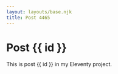 ```yaml
---
layout: layouts/base.njk
title: Post 4465
---
```


# Post {{ id }}

This is post {{ id }} in my Eleventy project.
